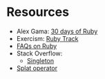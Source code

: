 # Resources

- Alex Gama: [30 days of Ruby](https://www.alexgama.io/search/?s=30+days+of+ruby)
- Exercism: [Ruby Track](https://exercism.io/my/tracks/ruby)
- [FAQs on Ruby](https://medium.com/swlh/faqs-on-ruby-ea28736bedae)
- Stack Overflow: 
  - [Singleton](https://stackoverflow.com/questions/2505067/class-self-idiom-in-ruby)
- [Splat operator](https://endofline.wordpress.com/2011/01/21/the-strange-ruby-splat/)
